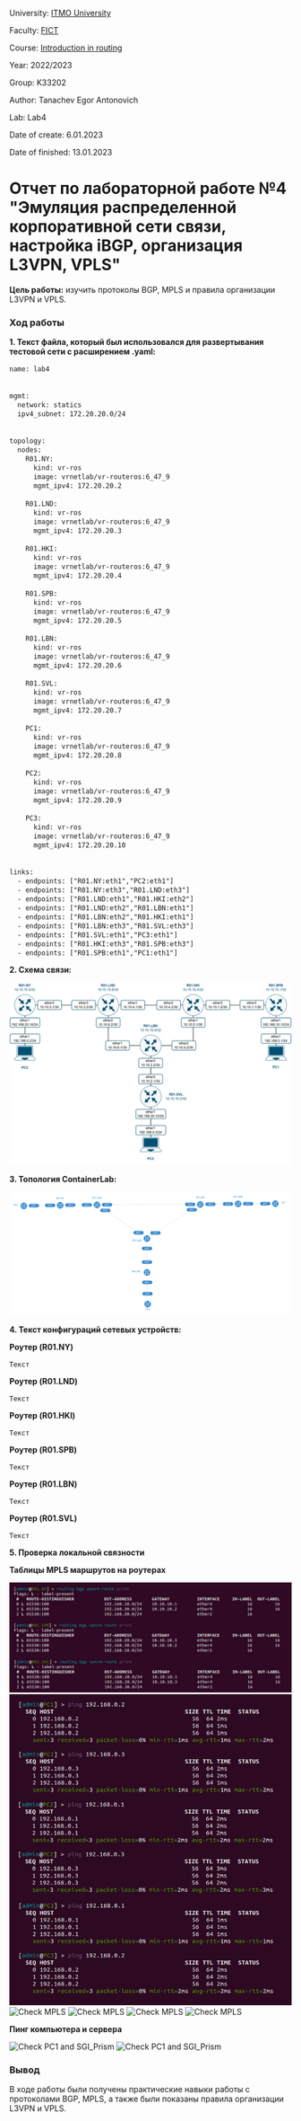 University: [ITMO University](https://itmo.ru/ru/)

Faculty: [FICT](https://fict.itmo.ru)

Course: [Introduction in routing](https://github.com/itmo-ict-faculty/introduction-in-routing)

Year: 2022/2023

Group: K33202

Author: Tanachev Egor Antonovich

Lab: Lab4

Date of create: 6.01.2023

Date of finished: 13.01.2023

# Отчет по лабораторной работе №4 "Эмуляция распределенной корпоративной сети связи, настройка iBGP, организация L3VPN, VPLS"

**Цель работы:** изучить протоколы BGP, MPLS и правила организации L3VPN и VPLS.

### Ход работы

**1. Текст файла, который был использовался для развертывания тестовой сети с расширением .yaml:**

```
name: lab4


mgmt:
  network: statics
  ipv4_subnet: 172.20.20.0/24


topology:
  nodes:
    R01.NY:
      kind: vr-ros
      image: vrnetlab/vr-routeros:6_47_9
      mgmt_ipv4: 172.20.20.2

    R01.LND:
      kind: vr-ros
      image: vrnetlab/vr-routeros:6_47_9
      mgmt_ipv4: 172.20.20.3

    R01.HKI:
      kind: vr-ros
      image: vrnetlab/vr-routeros:6_47_9
      mgmt_ipv4: 172.20.20.4

    R01.SPB:
      kind: vr-ros
      image: vrnetlab/vr-routeros:6_47_9
      mgmt_ipv4: 172.20.20.5

    R01.LBN:
      kind: vr-ros
      image: vrnetlab/vr-routeros:6_47_9
      mgmt_ipv4: 172.20.20.6

    R01.SVL:
      kind: vr-ros
      image: vrnetlab/vr-routeros:6_47_9
      mgmt_ipv4: 172.20.20.7

    PC1:
      kind: vr-ros
      image: vrnetlab/vr-routeros:6_47_9
      mgmt_ipv4: 172.20.20.8

    PC2:
      kind: vr-ros
      image: vrnetlab/vr-routeros:6_47_9
      mgmt_ipv4: 172.20.20.9

    PC3:
      kind: vr-ros
      image: vrnetlab/vr-routeros:6_47_9
      mgmt_ipv4: 172.20.20.10
  

links: 
  - endpoints: ["R01.NY:eth1","PC2:eth1"] 
  - endpoints: ["R01.NY:eth3","R01.LND:eth3"] 
  - endpoints: ["R01.LND:eth1","R01.HKI:eth2"]     
  - endpoints: ["R01.LND:eth2","R01.LBN:eth1"] 
  - endpoints: ["R01.LBN:eth2","R01.HKI:eth1"] 
  - endpoints: ["R01.LBN:eth3","R01.SVL:eth3"] 
  - endpoints: ["R01.SVL:eth1","PC3:eth1"]  
  - endpoints: ["R01.HKI:eth3","R01.SPB:eth3"]  
  - endpoints: ["R01.SPB:eth1","PC1:eth1"] 
```

**2. Схема связи:**

![Communication scheme](assets/communication_scheme.jpg)

**3. Топология ContainerLab:**

![ContainerLab scheme](assets/containerlab_scheme.jpg)

**4. Текст конфигураций сетевых устройств:**

**Роутер (R01.NY)**

```
Текст
```

**Роутер (R01.LND)**

```
Текст
```

**Роутер (R01.HKI)**

```
Текст
```

**Роутер (R01.SPB)**

```
Текст
```

**Роутер (R01.LBN)**

```
Текст
```

**Роутер (R01.SVL)**

```
Текст
```

**5. Проверка локальной связности**

**Таблицы MPLS маршрутов на роутерах**

![Check MPLS](assets/check1.jpg)
![Check MPLS](assets/check2.jpg)
![Check MPLS](assets/check3.jpg)
![Check MPLS](assets/check4.jpg)
![Check MPLS](assets/check5.jpg)
![Check MPLS](assets/check6.jpg)

**Пинг компьютера и сервера**

![Check PC1 and SGI_Prism](assets/check7.jpg)
![Check PC1 and SGI_Prism](assets/check8.jpg)


### Вывод

В ходе работы были получены практические навыки работы с протоколами BGP, MPLS, а также были показаны правила организации L3VPN и VPLS.